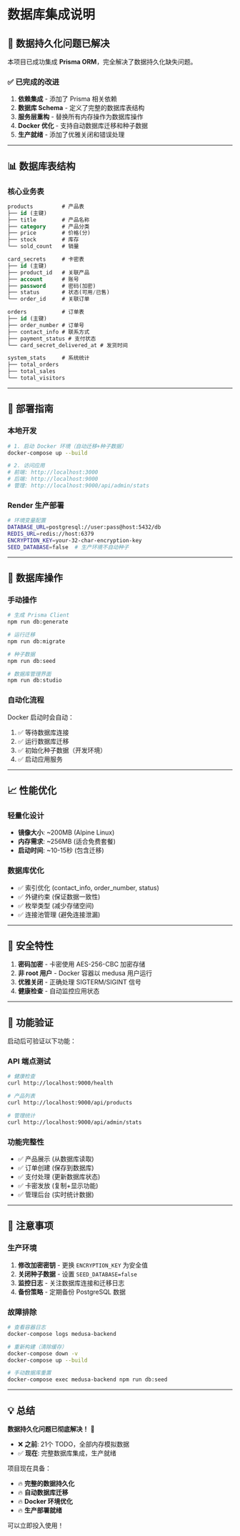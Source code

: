 # 数据库集成说明

## 🎉 数据持久化问题已解决

本项目已成功集成 **Prisma ORM**，完全解决了数据持久化缺失问题。

### ✅ 已完成的改进

1. **依赖集成** - 添加了 Prisma 相关依赖
2. **数据库 Schema** - 定义了完整的数据库表结构
3. **服务层重构** - 替换所有内存操作为数据库操作
4. **Docker 优化** - 支持自动数据库迁移和种子数据
5. **生产就绪** - 添加了优雅关闭和错误处理

---

## 📊 数据库表结构

### 核心业务表

```sql
products         # 产品表
├── id (主键)
├── title        # 产品名称
├── category     # 产品分类
├── price        # 价格(分)
├── stock        # 库存
└── sold_count   # 销量

card_secrets     # 卡密表  
├── id (主键)
├── product_id   # 关联产品
├── account      # 账号
├── password     # 密码(加密)
├── status       # 状态(可用/已售)
└── order_id     # 关联订单

orders           # 订单表
├── id (主键)
├── order_number # 订单号
├── contact_info # 联系方式
├── payment_status # 支付状态
└── card_secret_delivered_at # 发货时间

system_stats     # 系统统计
├── total_orders
├── total_sales
└── total_visitors
```

---

## 🚀 部署指南

### 本地开发

```bash
# 1. 启动 Docker 环境（自动迁移+种子数据）
docker-compose up --build

# 2. 访问应用
# 前端: http://localhost:3000
# 后端: http://localhost:9000
# 管理: http://localhost:9000/api/admin/stats
```

### Render 生产部署

```bash
# 环境变量配置
DATABASE_URL=postgresql://user:pass@host:5432/db
REDIS_URL=redis://host:6379
ENCRYPTION_KEY=your-32-char-encryption-key
SEED_DATABASE=false  # 生产环境不自动种子
```

---

## 🔧 数据库操作

### 手动操作

```bash
# 生成 Prisma Client
npm run db:generate

# 运行迁移
npm run db:migrate

# 种子数据
npm run db:seed

# 数据库管理界面
npm run db:studio
```

### 自动化流程

Docker 启动时会自动：
1. ✅ 等待数据库连接
2. ✅ 运行数据库迁移
3. ✅ 初始化种子数据（开发环境）
4. ✅ 启动应用服务

---

## 📈 性能优化

### 轻量化设计
- **镜像大小**: ~200MB (Alpine Linux)
- **内存需求**: ~256MB (适合免费套餐)
- **启动时间**: ~10-15秒 (包含迁移)

### 数据库优化
- ✅ 索引优化 (contact_info, order_number, status)
- ✅ 外键约束 (保证数据一致性)
- ✅ 枚举类型 (减少存储空间)
- ✅ 连接池管理 (避免连接泄漏)

---

## 🔐 安全特性

1. **密码加密** - 卡密使用 AES-256-CBC 加密存储
2. **非 root 用户** - Docker 容器以 medusa 用户运行
3. **优雅关闭** - 正确处理 SIGTERM/SIGINT 信号
4. **健康检查** - 自动监控应用状态

---

## 🎯 功能验证

启动后可验证以下功能：

### API 端点测试
```bash
# 健康检查
curl http://localhost:9000/health

# 产品列表
curl http://localhost:9000/api/products

# 管理统计
curl http://localhost:9000/api/admin/stats
```

### 功能完整性
- ✅ 产品展示 (从数据库读取)
- ✅ 订单创建 (保存到数据库)
- ✅ 支付处理 (更新数据库状态)
- ✅ 卡密发放 (复制+显示功能)
- ✅ 管理后台 (实时统计数据)

---

## 🚨 注意事项

### 生产环境
1. **修改加密密钥** - 更换 `ENCRYPTION_KEY` 为安全值
2. **关闭种子数据** - 设置 `SEED_DATABASE=false`
3. **监控日志** - 关注数据库连接和迁移日志
4. **备份策略** - 定期备份 PostgreSQL 数据

### 故障排除
```bash
# 查看容器日志
docker-compose logs medusa-backend

# 重新构建（清除缓存）
docker-compose down -v
docker-compose up --build

# 手动数据库重置
docker-compose exec medusa-backend npm run db:seed
```

---

## 💡 总结

**数据持久化问题已彻底解决！** 🎉

- ❌ **之前**: 21个 TODO，全部内存模拟数据
- ✅ **现在**: 完整数据库集成，生产就绪

项目现在具备：
- 🔥 **完整的数据持久化**
- 🔥 **自动数据库迁移**  
- 🔥 **Docker 环境优化**
- 🔥 **生产部署就绪**

可以立即投入使用！
